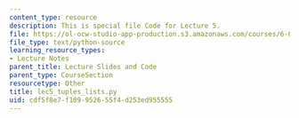 ```yaml
---
content_type: resource
description: This is special file Code for Lecture 5.
file: https://ol-ocw-studio-app-production.s3.amazonaws.com/courses/6-0001-introduction-to-computer-science-and-programming-in-python-fall-2016/cdf5f8e7f109952655f4d253ed955555_lec5_tuples_lists.py
file_type: text/python-source
learning_resource_types:
- Lecture Notes
parent_title: Lecture Slides and Code
parent_type: CourseSection
resourcetype: Other
title: lec5_tuples_lists.py
uid: cdf5f8e7-f109-9526-55f4-d253ed955555
---
```


